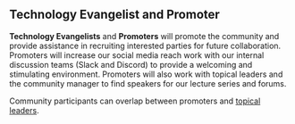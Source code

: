 ## Technology Evangelist and Promoter

__Technology Evangelists__ and __Promoters__ will promote the community and provide assistance in recruiting interested parties for future collaboration. Promoters will increase our social media reach work with our internal discussion teams (Slack and Discord) to provide a welcoming and stimulating environment. Promoters will also work with topical leaders and the community manager to find speakers for our lecture series and forums.

Community participants can overlap between promoters and [topical leaders](https://github.com/rokwire/rokwire-community/blob/master/Guidance%20Tree/topic-leader.md).
